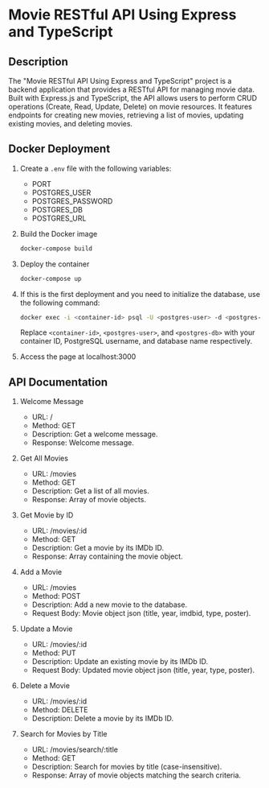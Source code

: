 # Movie RESTful API Using Express and TypeScript

## Description

The "Movie RESTful API Using Express and TypeScript" project is a backend application that provides a RESTful API for managing movie data. Built with Express.js and TypeScript, the API allows users to perform CRUD operations (Create, Read, Update, Delete) on movie resources. It features endpoints for creating new movies, retrieving a list of movies, updating existing movies, and deleting movies.

## Docker Deployment

1. Create a `.env` file with the following variables:

    - PORT
    - POSTGRES_USER
    - POSTGRES_PASSWORD
    - POSTGRES_DB
    - POSTGRES_URL

2. Build the Docker image

    ```bash
    docker-compose build
    ```

3. Deploy the container

    ```bash
    docker-compose up
    ```

4. If this is the first deployment and you need to initialize the database, use the following command:

    ```bash
    docker exec -i <container-id> psql -U <postgres-user> -d <postgres-db> < movies.sql
    ```

    Replace `<container-id>`, `<postgres-user>`, and `<postgres-db>` with your container ID, PostgreSQL username, and database name respectively.

5. Access the page at localhost:3000

## API Documentation

1. Welcome Message
    - URL: /
    - Method: GET
    - Description: Get a welcome message.
    - Response: Welcome message.

2. Get All Movies
    - URL: /movies
    - Method: GET
    - Description: Get a list of all movies.
    - Response: Array of movie objects.

3. Get Movie by ID
    - URL: /movies/:id
    - Method: GET
    - Description: Get a movie by its IMDb ID.
    - Response: Array containing the movie object.

4. Add a Movie
    - URL: /movies
    - Method: POST
    - Description: Add a new movie to the database.
    - Request Body: Movie object json (title, year, imdbid, type, poster).

5. Update a Movie
    - URL: /movies/:id
    - Method: PUT
    - Description: Update an existing movie by its IMDb ID.
    - Request Body: Updated movie object json (title, year, type, poster).

6. Delete a Movie
    - URL: /movies/:id
    - Method: DELETE
    - Description: Delete a movie by its IMDb ID.

7. Search for Movies by Title
    - URL: /movies/search/:title
    - Method: GET
    - Description: Search for movies by title (case-insensitive).
    - Response: Array of movie objects matching the search criteria.

